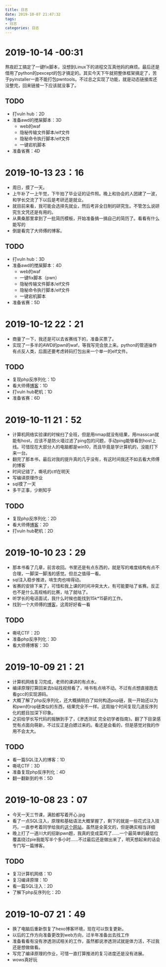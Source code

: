```yaml
---
title: 日志
date: 2019-10-07 21:47:32
tags:
- 日志
categories: 日志
---
```

# 2019-10-14 -00:31

熬夜赶工搞定了一键fix脚本，没想到Linux下的进程交互真他妈的麻烦。最后还是借用了python的pexcept的包才搞定的。其实今天下午就把整体框架搞定了，苦于pyinstaller一直不能打包pwntools。不过总之实现了功能，就是动态链接库还没整完，回来链接一下应该就没事了。

## TODO

- 打vuln hub：2D
- 准备awd的搅屎脚本：3D
  - web的waf
  - 隐秘传输文件脚本/elf文件
  - 隐秘命令执行脚本/elf文件
  - 一键宕机脚本
- 准备省赛：4D
<!--more-->
# 2019-10-13 23：16

- 周日，摸了一天。
- 上午补了一上午觉，下午拍了毕业证的证件照。晚上和协会的人团建了一波，和学长交流了下以后是考研还是就业。
- 就目前来看，我可能会选择先就业，然后考非全日制的研究生。不管怎么说研究生文凭还是有用的。
- 从黄桑那里拿到了一批简历模板，开始准备搞一搞自己的简历了。看看有什么能写的
- 倒是看完了大师傅的博客。

## TODO

- 打vuln hub：3D
- 准备awd的搅屎脚本：4D
  - web的waf
  - 一键fix脚本（pwn）
  - 隐秘传输文件脚本/elf文件
  - 隐秘命令执行脚本/elf文件
  - 一键宕机脚本
- 准备省赛：5D

<!--more-->

# 2019-10-12 22：21

- 商量了一下，我还是可以去省赛线下的，准备买票了。
- 实现了一多半的AWD的pwn的waf，等我写完会放上来。python的管道操作有点反人类，后面还要考虑转码打包出来一个单一的elf文件。

## TODO

- 复现php反序列化：1D
- 看大师傅[博客](https://evoa.me/)：1D
- 打vuln hub靶机：1D
- 准备省赛：6D

<!--more-->

# 2019-10-11 21：52

- 计算机网络实验课的时候扫了全班，但是用nmap就没有结果，用masscan就能有host，应该不是防火墙过滤了ping包的问题，手动ping能够看到host上线。可惜现在大部分人的电脑都是win10，而且毕竟是学计算机的，没能打下来一台。
- 翻完了那本书，最后对我的提升真的几乎没有，有这时间我还不如去看大师傅的博客
- 时间记错了，嘶吼的ctf在明天
- 写编译原理作业
- sql摸了一天
- 多干正事，少刷知乎

## TODO

- 复现php反序列化：2D
- 看大师傅[博客](https://evoa.me/)：2D
- 打vuln hub靶机：2D

<!--more-->

# 2019-10-10 23：29

- 那本书看了几章，前言收回。书里还是有点东西的，就是写的难度结构有点不合理，一脚深一脚浅的感觉。但总之值得一看。
- sql注入稳步推进，啃生肉也啃得动。
- 省赛的安排下来了，可惜和我上课的时间冲突太大，有可能要咕了省赛。反正也不是什么高规格的比赛，咕了就咕了。
- 听学长的电话面试，我什么时候也能找到15k*15薪的工作。
- 找到一个大师傅的[博客](https://evoa.me/)，这周好好看一看

## TODO

- 嘶吼CTF：2D
- 准备php反序列化：3D
- 看大师傅博客：3D
<!--more-->
# 2019-10-09 21：21

- 计算机网络复习完成，老师的课讲的有点水。
- 编译原理打算回来去b站找视频看了，啃书有点啃不动。不过有点想直接跑去看gcc的实现源码。
- 大概了解了php反序列化，还大概搞明白了如何构造pop链，我一开始还以为和pwn的rop链类似的东西，结果完全不一样。这周抽个时间复现几道反序列化的题目加深下印象。
- 之前给学长写代码的报酬到手了，《渗透测试 完全初学者指南》。翻了下目录感觉有点面向萌新，不过反正是白嫖过来的。看还是会看的，但是感觉对我的作用不会太大。

## TODO

- 看一篇SQL注入的博客：1D
- 嘶吼CTF：3D
- 准备复现php反序列化：4D
- 翻一翻新到的书：5D
<!--more-->

# 2019-10-08 23：07

- 今天一天三节课，满脸都写着开心.jpg
- 看了一点SQL注入，原理和基础语法大概掌握了，剩下的就是一些花式注入技巧，一直参考着同学给我的[这个网站](http://securityidiots.com/Web-Pentest/SQL-Injection/basic-injection-single-line-or-death.html)，虽然是全英文的，但是确实相当详细
- 晚上打了一道川大的招新pwn题，我真的变成菜鸡了……一个最简单的最低位覆盖绕过pie我能写半个多小时……不过最后还是做出来了，明天想起来的话会专门写一篇博客。

## TODO

- 复习计算机网络：1D
- 复习编译原理：1D
- 看一篇SQL注入：2D
- 了解下php反序列化：2D

# 2019-10-07 21：49

- 换了电脑后重新恢复了hexo博客环境，现在可以恢复更新。
- 以后的工作方向准备更改到web方向，过半年准备出去找工作
- 准备看看有没有渗透测试相关的工作，虽然都说渗透测试就是体力活，不过我还是想做做看。
- 写完了编译原理的作业，可惜一直打算推进的复习进度还是没有进展。
- wows真好玩
